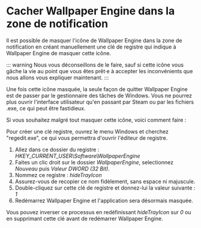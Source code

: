 # Cacher Wallpaper Engine dans la zone de notification

Il est possible de masquer l'icône de Wallpaper Engine dans la zone de notification en créant manuellement une clé de registre qui indique à Wallpaper Engine de masquer cette icône.

::: warning Nous vous déconseillons de le faire, sauf si cette icône vous gâche la vie au point que vous êtes prêt·e à accepter les inconvénients que nous allons vous expliquer maintenant. :::

Une fois cette icône masquée, la seule façon de quitter Wallpaper Engine est de passer par le gestionnaire des tâches de Windows. Vous ne pourrez plus ouvrir l'interface utilisateur qu'en passant par Steam ou par les fichiers .exe, ce qui peut être fastidieux.

Si vous souhaitez malgré tout masquer cette icône, voici comment faire :

Pour créer une clé registre, ouvrez le menu Windows et cherchez "regedit.exe", ce qui vous permettra d'ouvrir l'éditeur de registre.

1. Allez dans ce dossier du registre : *HKEY_CURRENT_USER\Software\WallpaperEngine*
2. Faites un clic droit sur le dossier *WallpaperEngine*, selectionnez *Nouveau* puis *Valeur DWORD (32 Bit)*.
3. Nommez ce registre : *hideTrayIcon*
4. Assurez-vous de recopier ce nom fidèlement, sans espace ni majuscule.
5. Double-cliquez sur cette clé de registre et donnez-lui la valeur suivante : *1*
6. Redémarrez Wallpaper Engine et l'application sera désormais masquée.

Vous pouvez inverser ce processus en redéfinissant *hideTrayIcon* sur *0* ou en supprimant cette clé avant de redémarrer Wallpaper Engine. 
